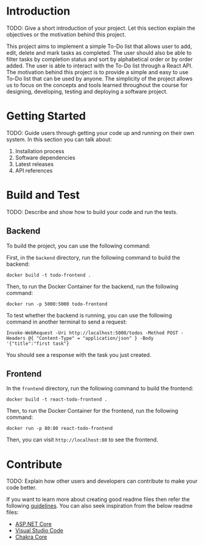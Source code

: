 # Introduction 
TODO: Give a short introduction of your project. Let this section explain the objectives or the motivation behind this project. 

This project aims to implement a simple To-Do list that allows user to add, edit, delete and mark tasks as completed. The user should also be able to filter tasks by completion status and sort by alphabetical order or by order added. The user is able to interact with the To-Do list through a React API. The motivation behind this project is to provide a simple and easy to use To-Do list that can be used by anyone. The simplicity of the project allows us to focus on the concepts and tools learned throughout the course for designing, developing, testing and deploying a software project.

# Getting Started
TODO: Guide users through getting your code up and running on their own system. In this section you can talk about:
1.	Installation process
2.	Software dependencies
3.	Latest releases
4.	API references

# Build and Test
TODO: Describe and show how to build your code and run the tests. 

## Backend

To build the project, you can use the following command:

First, in the ```backend``` directory, run the following command to build the backend:

```docker build -t todo-frontend .```
    
Then, to run the Docker Container for the backend, run the following command:
    
```docker run -p 5000:5000 todo-frontend```

To test whether the backend is running, you can use the following command in another terminal to send a request:

```Invoke-WebRequest -Uri http://localhost:5000/todos -Method POST -Headers @{ "Content-Type" = "application/json" } -Body '{"title":"first task"}```

You should see a response with the task you just created.

## Frontend

In the ```frontend``` directory, run the following command to build the frontend:

```docker build -t react-todo-frontend .```

Then, to run the Docker Container for the frontend, run the following command:

```docker run -p 80:80 react-todo-frontend```

Then, you can visit ```http://localhost:80``` to see the frontend.


# Contribute
TODO: Explain how other users and developers can contribute to make your code better. 

If you want to learn more about creating good readme files then refer the following [guidelines](https://docs.microsoft.com/en-us/azure/devops/repos/git/create-a-readme?view=azure-devops). You can also seek inspiration from the below readme files:
- [ASP.NET Core](https://github.com/aspnet/Home)
- [Visual Studio Code](https://github.com/Microsoft/vscode)
- [Chakra Core](https://github.com/Microsoft/ChakraCore)